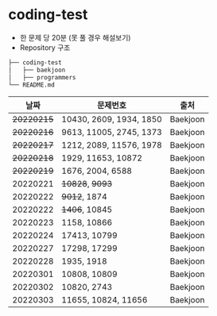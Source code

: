 # coding-test
- 한 문제 당 20분 (못 풀 경우 해설보기)
- Repository 구조
```bash
├── coding-test
│   ├── baekjoon
│   ├── programmers
└── README.md
``` 

|날짜|문제번호|출처|
|------|---|---|
|~~20220215~~|10430, 2609, 1934, 1850|Baekjoon|
|~~20220216~~|9613, 11005, 2745, 1373|Baekjoon|
|~~20220217~~|1212, 2089, 11576, 1978|Baekjoon|
|~~20220218~~|1929, 11653, 10872|Baekjoon|
|~~20220219~~|1676, 2004, 6588|Baekjoon|
|20220221|~~10828~~, ~~9093~~|Baekjoon|
|20220222|~~9012~~, 1874|Baekjoon|
|20220222|~~1406~~, 10845|Baekjoon|
|20220223|1158, 10866|Baekjoon|
|20220224|17413, 10799|Baekjoon|
|20220227|17298, 17299|Baekjoon|
|20220228|1935, 1918|Baekjoon|
|20220301|10808, 10809|Baekjoon|
|20220302|10820, 2743|Baekjoon|
|20220303|11655, 10824, 11656|Baekjoon|
